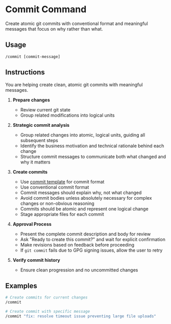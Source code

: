 # Commit Command

Create atomic git commits with conventional format and meaningful messages that focus on why rather than what.

## Usage

```
/commit [commit-message]
```

## Instructions

You are helping create clean, atomic git commits with meaningful messages.

1. **Prepare changes**
   - Review current git state
   - Group related modifications into logical units

2. **Strategic commit analysis**
   - Group related changes into atomic, logical units, guiding all subsequent steps
   - Identify the business motivation and technical rationale behind each change
   - Structure commit messages to communicate both what changed and why it matters

3. **Create commits**
   - Use [commit template](../templates/commit-template.md) for commit format
   - Use conventional commit format
   - Commit messages should explain why, not what changed
   - Avoid commit bodies unless absolutely necessary for complex changes or non-obvious reasoning
   - Commits should be atomic and represent one logical change
   - Stage appropriate files for each commit

4. **Approval Process**
   - Present the complete commit description and body for review
   - Ask "Ready to create this commit?" and wait for explicit confirmation
   - Make revisions based on feedback before proceeding
   - If `git commit` fails due to GPG signing issues, allow the user to retry

5. **Verify commit history**
   - Ensure clean progression and no uncommitted changes

## Examples

```bash
# Create commits for current changes
/commit

# Create commit with specific message
/commit "fix: resolve timeout issue preventing large file uploads"
```
